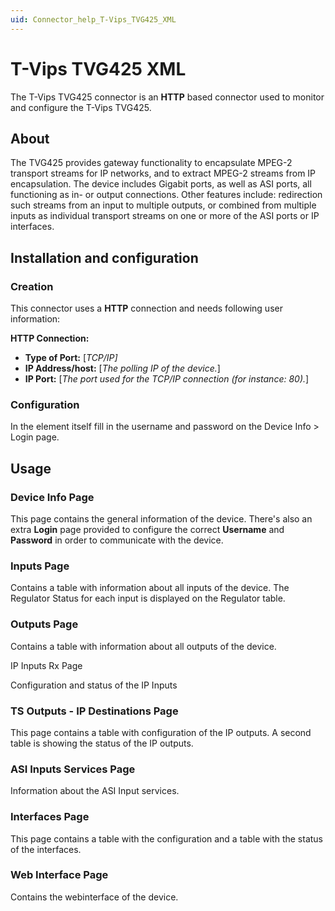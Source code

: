 ```yaml
---
uid: Connector_help_T-Vips_TVG425_XML
---
```


# T-Vips TVG425 XML

The T-Vips TVG425 connector is an **HTTP** based connector used to monitor and configure the T-Vips TVG425.

## About

The TVG425 provides gateway functionality to encapsulate MPEG-2 transport streams for IP networks, and to extract MPEG-2 streams from IP encapsulation. The device includes Gigabit ports, as well as ASI ports, all functioning as in- or output connections. Other features include: redirection such streams from an input to multiple outputs, or combined from multiple inputs as individual transport streams on one or more of the ASI ports or IP interfaces.

## Installation and configuration

### Creation

This connector uses a **HTTP** connection and needs following user information:

**HTTP Connection:**

- **Type of Port:** \[*TCP/IP\]*
- **IP Address/host:** \[*The polling IP of the device.*\]
- **IP Port:** \[*The port used for the TCP/IP connection (for instance: 80).*\]

### Configuration

In the element itself fill in the username and password on the Device Info \> Login page.

## Usage

### Device Info Page

This page contains the general information of the device. There's also an extra **Login** page provided to configure the correct **Username** and **Password** in order to communicate with the device.

### Inputs Page

Contains a table with information about all inputs of the device. The Regulator Status for each input is displayed on the Regulator table.

### Outputs Page

Contains a table with information about all outputs of the device.

IP Inputs Rx Page

Configuration and status of the IP Inputs

### TS Outputs - IP Destinations Page

This page contains a table with configuration of the IP outputs. A second table is showing the status of the IP outputs.

### ASI Inputs Services Page

Information about the ASI Input services.

### Interfaces Page

This page contains a table with the configuration and a table with the status of the interfaces.

### Web Interface Page

Contains the webinterface of the device.
